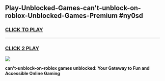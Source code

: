
## Play-Unblocked-Games-can't-unblock-on-roblox-Unblocked-Games-Premium #ny0sd
<h3>
<a href="https://premium.freeplayer.one?title=can't-unblock-on-roblox&ref=12M">CLICK TO PLAY</a></h3>
<hr>

<h3>
<a href="https://premium.freeplayer.one?title=can't-unblock-on-roblox&ref=12M">CLICK 2 PLAY</a>
  
</h3>

<a href="https://premium.freeplayer.one?title=can't-unblock-on-roblox&ref=12M"><img src="https://clearcache.store/games.png"></a>


**can't-unblock-on-roblox games unblocked: Your Gateway to Fun and Accessible Online Gaming**
